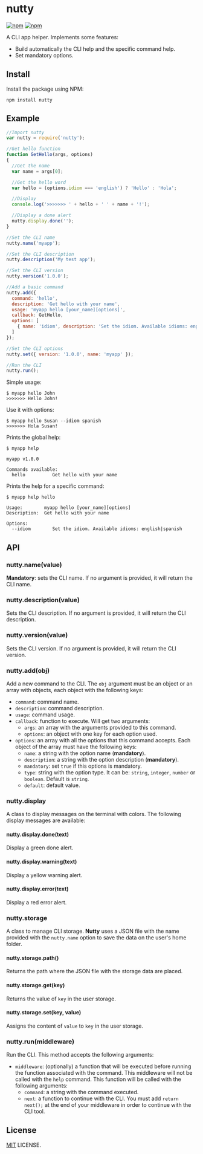 # nutty

[![npm](https://img.shields.io/npm/v/nutty.svg?style=flat-square)](https://www.npmjs.com/package/nutty)
[![npm](https://img.shields.io/npm/dt/nutty.svg?style=flat-square)](https://www.npmjs.com/package/nutty)

A CLI app helper. Implements some features:

- Build automatically the CLI help and the specific command help.
- Set mandatory options.

## Install

Install the package using NPM:

```
npm install nutty
```

## Example

```javascript
//Import nutty
var nutty = require('nutty');

//Get hello function
function GetHello(args, options)
{
  //Get the name
  var name = args[0];

  //Get the hello word
  var hello = (options.idiom === 'english') ? 'Hello' : 'Hola';

  //Display
  console.log('>>>>>>> ' + hello + ' ' + name + '!');

  //Display a done alert
  nutty.display.done('');
}

//Set the CLI name
nutty.name('myapp');

//Set the CLI description
nutty.description('My test app');

//Set the CLI version
nutty.version('1.0.0');

//Add a basic command
nutty.add({
  command: 'hello',
  description: 'Get hello with your name',
  usage: 'myapp hello [your_name][options]',
  callback: GetHello,
  options: [
    { name: 'idiom', description: 'Set the idiom. Available idioms: english|spanish', default: 'english' }
  ]
});

//Set the CLI options
nutty.set({ version: '1.0.0', name: 'myapp' });

//Run the CLI
nutty.run();
```

Simple usage:

```
$ myapp hello John
>>>>>>> Hello John!
```

Use it with options:

```
$ myapp hello Susan --idiom spanish
>>>>>>> Hola Susan!
```

Prints the global help:

```
$ myapp help

myapp v1.0.0

Commands available:
  hello          Get hello with your name
```

Prints the help for a specific command:

```
$ myapp help hello

Usage:        myapp hello [your_name][options]
Description:  Get hello with your name

Options:
  --idiom        Set the idiom. Available idioms: english|spanish

```

## API

### nutty.name(value)

**Mandatory**: sets the CLI name. If no argument is provided, it will return the CLI name.

### nutty.description(value)

Sets the CLI description. If no argument is provided, it will return the CLI description.

### nutty.version(value)

Sets the CLI version. If no argument is provided, it will return the CLI version.

### nutty.add(obj)

Add a new command to the CLI. The `obj` argument must be an object or an array with objects, each object with the following keys:

- `command`: command name.
- `description`: command description.
- `usage`: command usage.
- `callback`: function to execute. Will get two arguments:
  - `args`: an array with the arguments provided to this command.
  - `options`: an object with one key for each option used.
- `options`: an array with all the options that this command accepts. Each object of the array must have the following keys:
  - `name`: a string with the option name (**mandatory**).
  - `description`: a string with the option description (**mandatory**).
  - `mandatory`: set `true` if this options is mandatory.
  - `type`: string with the option type. It can be: `string`, `integer`, `number` or `boolean`. Default is `string`.
  - `default`: default value.

### nutty.display

A class to display messages on the terminal with colors. The following display messages are available:

#### nutty.display.done(text)

Display a green done alert.

#### nutty.display.warning(text)

Display a yellow warning alert.

#### nutty.display.error(text)

Display a red error alert.

### nutty.storage

A class to manage CLI storage. **Nutty** uses a JSON file with the name provided with the `nutty.name` option to save the data on the user's home folder.

#### nutty.storage.path()

Returns the path where the JSON file with the storage data are placed. 

#### nutty.storage.get(key)

Returns the value of `key` in the user storage.

#### nutty.storage.set(key, value)

Assigns the content of `value` to `key` in the user storage.

### nutty.run(middleware)

Run the CLI. This method accepts the following arguments:

- `middleware`: (optionally) a function that will be executed before running the function associated with the command. This middleware will not be called with the `help` command. This function will be called with the following arguments:
  - `command`: a string with the command executed.
  - `next`: a function to continue with the CLI. You must add `return next();` at the end of your middleware in order to continue with the CLI tool.

## License

[MIT](./LICENSE) LICENSE.
